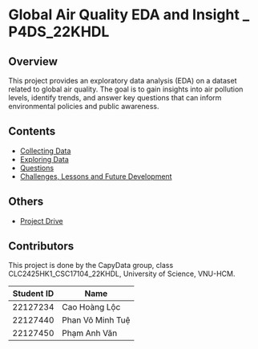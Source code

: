 # Global Air Quality EDA and Insight _ P4DS_22KHDL

## Overview
This project provides an exploratory data analysis (EDA) on a dataset related to global air quality. The goal is to gain insights into air pollution levels, identify trends, and answer key questions that can inform environmental policies and public awareness.

## Contents
- [Collecting Data](notebooks/collecting_data.ipynb)
- [Exploring Data](notebooks/eda_data.ipynb)
- [Questions](question_analyzing.ipynb)
- [Challenges, Lessons and Future Development](challenge_future-development.md)

## Others
- [Project Drive](https://drive.google.com/drive/folders/1LnMBIxSfY-UkqbHtRNqMDWfc7anfXspi)

## Contributors
This project is done by the CapyData group, class CLC2425HK1_CSC17104_22KHDL, University of Science, VNU-HCM.

| Student ID | Name                   |
|------------|------------------------|
| 22127234   | Cao Hoàng Lộc          |
| 22127440   | Phan Võ Minh Tuệ       |
| 22127450   | Phạm Anh Văn           |
